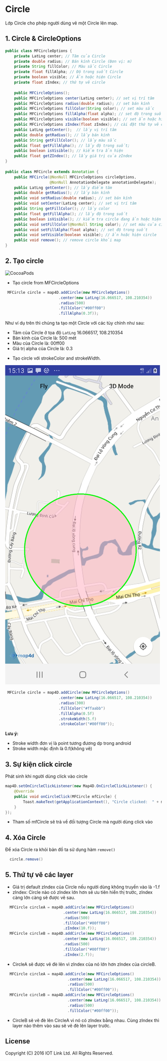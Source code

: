 # Circle
Lớp Circle cho phép người dùng vẽ một Circle lên map.

## 1. Circle & CircleOptions

```java
public class MFCircleOptions {
	private LatLng center; // Tâm của Circle 
	private double radius; // Bán kính Circle (Đơn vị: m)
	private String fillColor; // Màu sắc Circle
	private float fillAlpha; // Độ trong suốt Circle
	private boolean visible; // Ẩn hoặc hiện Circle
	private float zIndex; // thứ tự vẽ circle
	
	public MFCircleOptions();
	public MFCircleOptions center(LatLng center); // set vị trí tâm
	public MFCircleOptions radius(double radius); // set bán kính
	public MFCircleOptions fillColor(String color); // set màu sắc
	public MFCircleOptions fillAlpha(float alpha); // set độ trong suốt
	public MFCircleOptions visible(boolean visible); // set ẩn hoặc hiện circle
	public MFCircleOptions zIndex(float zIndex); // cài đặt thứ tự vẽ circle trên map
	public LatLng getCenter();  // lấy vị trí tâm
	public double getRadius(); // lấy bán kính
	public String getFillColor(); // lấy màu sắc
	public float getFillAlpha(); // lấy độ trong suốt;
	public boolean isVisible(); // kiểm tra ẩn hiện
	public float getZIndex(); // lấy giá trị của zIndex
}

public class MFCircle extends Annotation {
    public MFCircle(@NonNull MFCircleOptions circleOptions,
                    @NonNull AnnotationDelegate annotationDelegate);
    public LatLng getCenter(); // lấy điểm tâm
    public double getRadius(); // lấy bán kính
    public void setRadius(double radius); // set bán kính
    public void setCenter(LatLng center); // set vị trí tâm
    public String getFillColor(); // lấy color
    public float getFillAlpha(); // lấy độ trong suốt
    public boolean isVisible(); // kiểm tra circle đang ẩn hoặc hiện
    public void setFillColor(@NonNull String color); // set màu của circle
    public void setFillAlpha(float alpha); // set độ trong suốt
    public void setVisible(boolean visible); // ẩn hoặc hiện circle
    public void remove(); // remove circle khỏi map
}
```

## 2. Tạo circle

![CocoaPods](https://raw.githubusercontent.com/iotlinkadmin/map4d-android-sdk/master/docs/resource/6-circle.png)

- Tạo circle from MFCircleOptions 

```java
 MFCircle circle = map4D.addCircle(new MFCircleOptions()
                        .center(new LatLng(16.066517, 108.210354))
                        .radius(500)
                        .fillColor("#00ff00")
                        .fillAlpha(0.3f));
```

Như ví dụ trên thì chúng ta tạo một Circle với các tùy chỉnh như sau:
* Tâm của Circle ở tọa độ `LatLng` 16.066517, 108.210354
* Bán kính của Circle là: 500 mét
* Màu của Circle là: 00ff00
* Giá trị alpha của Circle là: 0.3

- Tạo circle với strokeColor and strokeWidth.

![CocoaPods](https://raw.githubusercontent.com/map4d/map4d-android-sdk/master/docs/resource/6-circle-stroke.jpg)

```java
 MFCircle circle = map4D.addCircle(new MFCircleOptions()
                        .center(new LatLng(16.066517, 108.210354))
                        .radius(300)
                        .fillColor("#ffaabb")
                        .fillAlpha(0.5f)
                        .strokeWidth(5.f)
                        .strokeColor("#00ff00"));
```

**Lưu ý:**

   - Stroke width đơn vị là point tương đương dp trong android
   - Stroke width mặc định là 0.f(không vẽ)      

## 3. Sự kiện click circle

Phát sinh khi người dùng click vào circle

```java
map4D.setOnCircleClickListener(new Map4D.OnCircleClickListener() {
    @Override
    public void onCircleClick(MFCircle mfCircle) {
        Toast.makeText(getApplicationContext(), "Circle clicked:  " + mfCircle.getId(), Toast.LENGTH_SHORT).show();
    }
});
```

* Tham số mfCircle sẽ trả về đối tượng Circle mà người dùng click vào

## 4. Xóa Circle

Để xóa Circle ra khỏi bản đồ ta sử dụng hàm `remove()`

```java
  circle.remove()
```

## 5. Thứ tự vẽ các layer

- Giá trị default zIndex của Circle nếu người dùng không truyền vào là -1.f
- zIndex: Circle nào có zIndex lớn hơn sẽ ưu tiên hiển thị trước, zIndex càng lớn càng sẽ được vẽ sau.

```java
  MFCircle circleA = map4D.addCircle(new MFCircleOptions()
                          .center(new LatLng(16.066517, 108.210354))
                          .radius(500)
                          .fillColor("#00ff00")
                          .zIndex(10.f));
  MFCircle circleB = map4D.addCircle(new MFCircleOptions()
                          .center(new LatLng(16.066517, 108.210354))
                          .radius(500)
                          .fillColor("#00ff00")
                          .zIndex(2.f));
```
- CircleA sẽ được vẽ đè lên vì zIndex của nó lớn hơn zIndex của circleB.

```java
  MFCircle circleA = map4D.addCircle(new MFCircleOptions()
                            .center(new LatLng(16.066517, 108.210354))
                            .radius(500)
                            .fillColor("#00ff00"));
  MFCircle circleB = map4D.addCircle(new MFCircleOptions()
                            .center(new LatLng(16.066517, 108.210354))
                            .radius(500)
                            .fillColor("#00ff00"));
```

- CircleB sẽ vẽ đè lên CircleA vì nó có zIndex bằng nhau. Cùng zIndex thì layer nào thêm vào sau sẽ vẽ đè lên layer trước.

License
-------

Copyright (C) 2016 IOT Link Ltd. All Rights Reserved.
